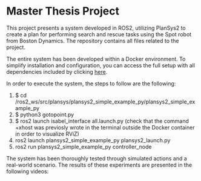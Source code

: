 # Master Thesis Project

This project presents a system developed in ROS2, utilizing PlanSys2 to create a plan for performing search and rescue tasks using the Spot robot from Boston Dynamics. The repository contains all files related to the project.

The entire system has been developed within a Docker environment. To simplify installation and configuration, you can access the full setup with all dependencies included by clicking [here](https://hub.docker.com/repository/docker/isacg5/final_solution/general).

In order to execute the system, the steps to follow are the following:
1. $ cd /ros2_ws/src/plansys/plansys2_simple_example_py/plansys2_simple_example_py
2. $ python3 gotopoint.py
3. $ ros2 launch isabel_interface all.launch.py (check that the command +xhost was previosly wrote in the terminal outside the Docker container in order to visualize RViZ)
4. ros2 launch plansys2_simple_example_py plansys2_launch.py 
5. ros2 run plansys2_simple_example_py controller_node 

The system has been thoroughly tested through simulated actions and a real-world scenario. The results of these experiments are presented in the following videos:
